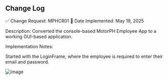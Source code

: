 ## Change Log
✅ Change Request: MPHCR01 
📅 Date Implemented: May 19, 2025

Description: Converted the console-based MotorPH Employee App to a working GUI-based application.

Implementation Notes:

Started with the LoginFrame, where the employee is required to enter their email and password.

![image](https://github.com/user-attachments/assets/a9bb8956-cb60-42be-bd31-0b0a4edb1a99)

